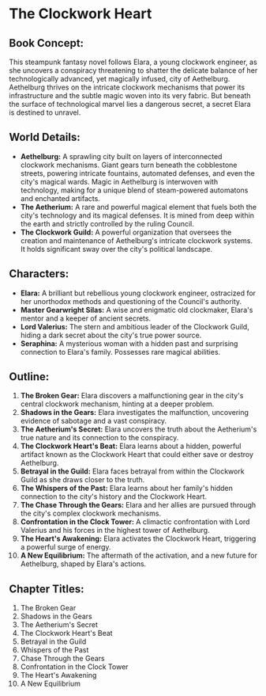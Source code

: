 # The Clockwork Heart

## Book Concept:

This steampunk fantasy novel follows Elara, a young clockwork engineer, as she uncovers a conspiracy threatening to shatter the delicate balance of her technologically advanced, yet magically infused, city of Aethelburg.  Aethelburg thrives on the intricate clockwork mechanisms that power its infrastructure and the subtle magic woven into its very fabric.  But beneath the surface of technological marvel lies a dangerous secret, a secret Elara is destined to unravel.

## World Details:

* **Aethelburg:** A sprawling city built on layers of interconnected clockwork mechanisms.  Giant gears turn beneath the cobblestone streets, powering intricate fountains, automated defenses, and even the city's magical wards.  Magic in Aethelburg is interwoven with technology, making for a unique blend of steam-powered automatons and enchanted artifacts.
* **The Aetherium:** A rare and powerful magical element that fuels both the city's technology and its magical defenses.  It is mined from deep within the earth and strictly controlled by the ruling Council.
* **The Clockwork Guild:** A powerful organization that oversees the creation and maintenance of Aethelburg's intricate clockwork systems.  It holds significant sway over the city's political landscape.


## Characters:

* **Elara:** A brilliant but rebellious young clockwork engineer, ostracized for her unorthodox methods and questioning of the Council's authority.
* **Master Gearwright Silas:** A wise and enigmatic old clockmaker, Elara's mentor and a keeper of ancient secrets.
* **Lord Valerius:** The stern and ambitious leader of the Clockwork Guild, hiding a dark secret about the city's true power source.
* **Seraphina:** A mysterious woman with a hidden past and surprising connection to Elara's family.  Possesses rare magical abilities.


## Outline:

1.  **The Broken Gear:** Elara discovers a malfunctioning gear in the city's central clockwork mechanism, hinting at a deeper problem.
2.  **Shadows in the Gears:** Elara investigates the malfunction, uncovering evidence of sabotage and a vast conspiracy.
3.  **The Aetherium's Secret:** Elara uncovers the truth about the Aetherium's true nature and its connection to the conspiracy.
4.  **The Clockwork Heart's Beat:** Elara learns about a hidden, powerful artifact known as the Clockwork Heart that could either save or destroy Aethelburg.
5.  **Betrayal in the Guild:** Elara faces betrayal from within the Clockwork Guild as she draws closer to the truth.
6.  **The Whispers of the Past:** Elara learns about her family's hidden connection to the city's history and the Clockwork Heart.
7.  **The Chase Through the Gears:**  Elara and her allies are pursued through the city's complex clockwork mechanisms.
8.  **Confrontation in the Clock Tower:**  A climactic confrontation with Lord Valerius and his forces in the highest tower of Aethelburg.
9.  **The Heart's Awakening:** Elara activates the Clockwork Heart, triggering a powerful surge of energy.
10. **A New Equilibrium:** The aftermath of the activation, and a new future for Aethelburg, shaped by Elara's actions.


## Chapter Titles:

1.  The Broken Gear
2.  Shadows in the Gears
3.  The Aetherium's Secret
4.  The Clockwork Heart's Beat
5.  Betrayal in the Guild
6.  Whispers of the Past
7.  Chase Through the Gears
8.  Confrontation in the Clock Tower
9.  The Heart's Awakening
10. A New Equilibrium